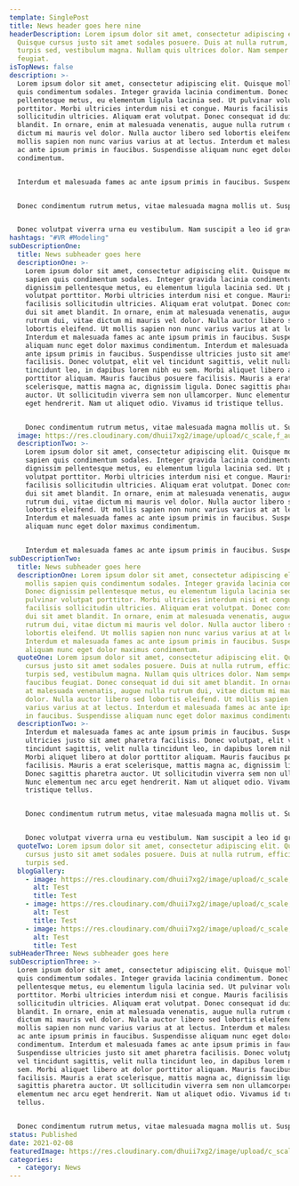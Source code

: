 ```yaml
---
template: SinglePost
title: News header goes here nine
headerDescription: Lorem ipsum dolor sit amet, consectetur adipiscing elit.
  Quisque cursus justo sit amet sodales posuere. Duis at nulla rutrum, efficitur
  turpis sed, vestibulum magna. Nullam quis ultrices dolor. Nam semper faucibus
  feugiat.
isTopNews: false
description: >-
  Lorem ipsum dolor sit amet, consectetur adipiscing elit. Quisque mollis sapien
  quis condimentum sodales. Integer gravida lacinia condimentum. Donec dignissim
  pellentesque metus, eu elementum ligula lacinia sed. Ut pulvinar volutpat
  porttitor. Morbi ultricies interdum nisi et congue. Mauris facilisis
  sollicitudin ultricies. Aliquam erat volutpat. Donec consequat id dui sit amet
  blandit. In ornare, enim at malesuada venenatis, augue nulla rutrum dui, vitae
  dictum mi mauris vel dolor. Nulla auctor libero sed lobortis eleifend. Ut
  mollis sapien non nunc varius varius at at lectus. Interdum et malesuada fames
  ac ante ipsum primis in faucibus. Suspendisse aliquam nunc eget dolor maximus
  condimentum.


  Interdum et malesuada fames ac ante ipsum primis in faucibus. Suspendisse ultricies justo sit amet pharetra facilisis. Donec volutpat, elit vel tincidunt sagittis, velit nulla tincidunt leo, in dapibus lorem nibh eu sem. Morbi aliquet libero at dolor porttitor aliquam. Mauris faucibus posuere facilisis. Mauris a erat scelerisque, mattis magna ac, dignissim ligula. Donec sagittis pharetra auctor. Ut sollicitudin viverra sem non ullamcorper. Nunc elementum nec arcu eget hendrerit. Nam ut aliquet odio. Vivamus id tristique tellus.


  Donec condimentum rutrum metus, vitae malesuada magna mollis ut. Suspendisse diam nulla, consectetur eget tortor sit amet, ultrices egestas ex. Nam id rutrum risus. Suspendisse eu mauris nisi. Quisque aliquet ex vitae dui auctor, at hendrerit ipsum laoreet. Nulla convallis, ante quis efficitur sodales, diam nunc sollicitudin nibh, non vehicula quam massa eget enim. Interdum et malesuada fames ac ante ipsum primis in faucibus.


  Donec volutpat viverra urna eu vestibulum. Nam suscipit a leo id gravida. Proin accumsan consequat dui. Donec placerat non dolor quis pulvinar. Vestibulum ante ipsum primis in faucibus orci luctus et ultrices posuere cubilia curae; Sed sit amet augue ullamcorper, consectetur dui ac, ullamcorper lorem. Curabitur nibh nunc, varius quis malesuada at, varius nec velit. Mauris ultricies hendrerit lorem a pretium. Proin nec euismod felis. Donec sed efficitur lacus. Mauris vehicula ex lacus, eu efficitur risus dapibus eget. Integer sagittis sem ante, id volutpat sapien sagittis ac.
hashtags: "#VR #Modeling"
subDescriptionOne:
  title: News subheader goes here
  descriptionOne: >-
    Lorem ipsum dolor sit amet, consectetur adipiscing elit. Quisque mollis
    sapien quis condimentum sodales. Integer gravida lacinia condimentum. Donec
    dignissim pellentesque metus, eu elementum ligula lacinia sed. Ut pulvinar
    volutpat porttitor. Morbi ultricies interdum nisi et congue. Mauris
    facilisis sollicitudin ultricies. Aliquam erat volutpat. Donec consequat id
    dui sit amet blandit. In ornare, enim at malesuada venenatis, augue nulla
    rutrum dui, vitae dictum mi mauris vel dolor. Nulla auctor libero sed
    lobortis eleifend. Ut mollis sapien non nunc varius varius at at lectus.
    Interdum et malesuada fames ac ante ipsum primis in faucibus. Suspendisse
    aliquam nunc eget dolor maximus condimentum. Interdum et malesuada fames ac
    ante ipsum primis in faucibus. Suspendisse ultricies justo sit amet pharetra
    facilisis. Donec volutpat, elit vel tincidunt sagittis, velit nulla
    tincidunt leo, in dapibus lorem nibh eu sem. Morbi aliquet libero at dolor
    porttitor aliquam. Mauris faucibus posuere facilisis. Mauris a erat
    scelerisque, mattis magna ac, dignissim ligula. Donec sagittis pharetra
    auctor. Ut sollicitudin viverra sem non ullamcorper. Nunc elementum nec arcu
    eget hendrerit. Nam ut aliquet odio. Vivamus id tristique tellus.


    Donec condimentum rutrum metus, vitae malesuada magna mollis ut. Suspendisse diam nulla, consectetur eget tortor sit amet, ultrices egestas ex. Nam id rutrum risus. Suspendisse eu mauris nisi. Quisque aliquet ex vitae dui auctor, at hendrerit ipsum laoreet. Nulla convallis, ante quis efficitur sodales, diam nunc sollicitudin nibh, non vehicula quam massa eget enim. Interdum et malesuada fames ac ante ipsum primis in faucibus.
  image: https://res.cloudinary.com/dhuii7xg2/image/upload/c_scale,f_auto,q_auto,w_auto/v1612792118/blog/news/010_2_b9ungi.png
  descriptionTwo: >-
    Lorem ipsum dolor sit amet, consectetur adipiscing elit. Quisque mollis
    sapien quis condimentum sodales. Integer gravida lacinia condimentum. Donec
    dignissim pellentesque metus, eu elementum ligula lacinia sed. Ut pulvinar
    volutpat porttitor. Morbi ultricies interdum nisi et congue. Mauris
    facilisis sollicitudin ultricies. Aliquam erat volutpat. Donec consequat id
    dui sit amet blandit. In ornare, enim at malesuada venenatis, augue nulla
    rutrum dui, vitae dictum mi mauris vel dolor. Nulla auctor libero sed
    lobortis eleifend. Ut mollis sapien non nunc varius varius at at lectus.
    Interdum et malesuada fames ac ante ipsum primis in faucibus. Suspendisse
    aliquam nunc eget dolor maximus condimentum.


    Interdum et malesuada fames ac ante ipsum primis in faucibus. Suspendisse ultricies justo sit amet pharetra facilisis. Donec volutpat, elit vel tincidunt sagittis, velit nulla tincidunt leo, in dapibus lorem nibh eu sem. Morbi aliquet libero at dolor porttitor aliquam. Mauris faucibus posuere facilisis. Mauris a erat scelerisque, mattis magna ac, dignissim ligula. Donec sagittis pharetra auctor. Ut sollicitudin viverra sem non ullamcorper. Nunc elementum nec arcu eget hendrerit. Nam ut aliquet odio. Vivamus id tristique tellus.
subDescriptionTwo:
  title: News subheader goes here
  descriptionOne: Lorem ipsum dolor sit amet, consectetur adipiscing elit. Quisque
    mollis sapien quis condimentum sodales. Integer gravida lacinia condimentum.
    Donec dignissim pellentesque metus, eu elementum ligula lacinia sed. Ut
    pulvinar volutpat porttitor. Morbi ultricies interdum nisi et congue. Mauris
    facilisis sollicitudin ultricies. Aliquam erat volutpat. Donec consequat id
    dui sit amet blandit. In ornare, enim at malesuada venenatis, augue nulla
    rutrum dui, vitae dictum mi mauris vel dolor. Nulla auctor libero sed
    lobortis eleifend. Ut mollis sapien non nunc varius varius at at lectus.
    Interdum et malesuada fames ac ante ipsum primis in faucibus. Suspendisse
    aliquam nunc eget dolor maximus condimentum.
  quoteOne: Lorem ipsum dolor sit amet, consectetur adipiscing elit. Quisque
    cursus justo sit amet sodales posuere. Duis at nulla rutrum, efficitur
    turpis sed, vestibulum magna. Nullam quis ultrices dolor. Nam semper
    faucibus feugiat. Donec consequat id dui sit amet blandit. In ornare, enim
    at malesuada venenatis, augue nulla rutrum dui, vitae dictum mi mauris vel
    dolor. Nulla auctor libero sed lobortis eleifend. Ut mollis sapien non nunc
    varius varius at at lectus. Interdum et malesuada fames ac ante ipsum primis
    in faucibus. Suspendisse aliquam nunc eget dolor maximus condimentum.
  descriptionTwo: >-
    Interdum et malesuada fames ac ante ipsum primis in faucibus. Suspendisse
    ultricies justo sit amet pharetra facilisis. Donec volutpat, elit vel
    tincidunt sagittis, velit nulla tincidunt leo, in dapibus lorem nibh eu sem.
    Morbi aliquet libero at dolor porttitor aliquam. Mauris faucibus posuere
    facilisis. Mauris a erat scelerisque, mattis magna ac, dignissim ligula.
    Donec sagittis pharetra auctor. Ut sollicitudin viverra sem non ullamcorper.
    Nunc elementum nec arcu eget hendrerit. Nam ut aliquet odio. Vivamus id
    tristique tellus.


    Donec condimentum rutrum metus, vitae malesuada magna mollis ut. Suspendisse diam nulla, consectetur eget tortor sit amet, ultrices egestas ex. Nam id rutrum risus. Suspendisse eu mauris nisi. Quisque aliquet ex vitae dui auctor, at hendrerit ipsum laoreet. Nulla convallis, ante quis efficitur sodales, diam nunc sollicitudin nibh, non vehicula quam massa eget enim. Interdum et malesuada fames ac ante ipsum primis in faucibus.


    Donec volutpat viverra urna eu vestibulum. Nam suscipit a leo id gravida. Proin accumsan consequat dui. Donec placerat non dolor quis pulvinar. Vestibulum ante ipsum primis in faucibus orci luctus et ultrices posuere cubilia curae; Sed sit amet augue ullamcorper, consectetur dui ac, ullamcorper lorem. Curabitur nibh nunc, varius quis malesuada at, varius nec velit. Mauris ultricies hendrerit lorem a pretium. Proin nec euismod felis. Donec sed efficitur lacus. Mauris vehicula ex lacus, eu efficitur risus dapibus eget. Integer sagittis sem ante, id volutpat sapien sagittis ac.
  quoteTwo: Lorem ipsum dolor sit amet, consectetur adipiscing elit. Quisque
    cursus justo sit amet sodales posuere. Duis at nulla rutrum, efficitur
    turpis sed.
  blogGallery:
    - image: https://res.cloudinary.com/dhuii7xg2/image/upload/c_scale,f_auto,q_auto,w_auto/v1612792118/blog/news/010_2_b9ungi.png
      alt: Test
      title: Test
    - image: https://res.cloudinary.com/dhuii7xg2/image/upload/c_scale,f_auto,q_auto,w_auto/v1612792117/blog/news/070_1_zzo3rr.png
      alt: Test
      title: Test
    - image: https://res.cloudinary.com/dhuii7xg2/image/upload/c_scale,f_auto,q_auto,w_auto/v1612792117/blog/news/SH690_v019_3681_1_wkxvda.png
      alt: Test
      title: Test
subHeaderThree: News subheader goes here
subDescriptionThree: >-
  Lorem ipsum dolor sit amet, consectetur adipiscing elit. Quisque mollis sapien
  quis condimentum sodales. Integer gravida lacinia condimentum. Donec dignissim
  pellentesque metus, eu elementum ligula lacinia sed. Ut pulvinar volutpat
  porttitor. Morbi ultricies interdum nisi et congue. Mauris facilisis
  sollicitudin ultricies. Aliquam erat volutpat. Donec consequat id dui sit amet
  blandit. In ornare, enim at malesuada venenatis, augue nulla rutrum dui, vitae
  dictum mi mauris vel dolor. Nulla auctor libero sed lobortis eleifend. Ut
  mollis sapien non nunc varius varius at at lectus. Interdum et malesuada fames
  ac ante ipsum primis in faucibus. Suspendisse aliquam nunc eget dolor maximus
  condimentum. Interdum et malesuada fames ac ante ipsum primis in faucibus.
  Suspendisse ultricies justo sit amet pharetra facilisis. Donec volutpat, elit
  vel tincidunt sagittis, velit nulla tincidunt leo, in dapibus lorem nibh eu
  sem. Morbi aliquet libero at dolor porttitor aliquam. Mauris faucibus posuere
  facilisis. Mauris a erat scelerisque, mattis magna ac, dignissim ligula. Donec
  sagittis pharetra auctor. Ut sollicitudin viverra sem non ullamcorper. Nunc
  elementum nec arcu eget hendrerit. Nam ut aliquet odio. Vivamus id tristique
  tellus.


  Donec condimentum rutrum metus, vitae malesuada magna mollis ut. Suspendisse diam nulla, consectetur eget tortor sit amet, ultrices egestas ex. Nam id rutrum risus. Suspendisse eu mauris nisi. Quisque aliquet ex vitae dui auctor, at hendrerit ipsum laoreet. Nulla convallis, ante quis efficitur sodales, diam nunc sollicitudin nibh, non vehicula quam massa eget enim. Interdum et malesuada fames ac ante ipsum primis in faucibus.
status: Published
date: 2021-02-08
featuredImage: https://res.cloudinary.com/dhuii7xg2/image/upload/c_scale,f_auto,q_auto,w_auto/v1612792117/blog/news/SH690_v019_3681_1_wkxvda.png
categories:
  - category: News
---
```

